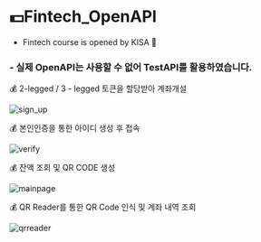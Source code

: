 # 💵Fintech_OpenAPI


- Fintech course is opened by KISA 🏧


### - 실제 OpenAPI는 사용할 수 없어 TestAPI를 활용하였습니다.


💰 2-legged / 3 - legged 토큰을 할당받아 계좌개설

![sign_up](https://user-images.githubusercontent.com/59694789/95427621-ccb8e580-0982-11eb-80f6-66e25cfd3c53.png)

💰 본인인증을 통한 아이디 생성 후 접속

![verify](https://user-images.githubusercontent.com/59694789/95427629-d04c6c80-0982-11eb-8278-329fe80d9892.png)

💰 잔액 조회 및 QR CODE 생성

![mainpage](https://user-images.githubusercontent.com/59694789/95427626-cfb3d600-0982-11eb-818a-5b4c822985f6.png)

💰 QR Reader를 통한 QR Code 인식 및 계좌 내역 조회

![qrreader](https://user-images.githubusercontent.com/59694789/95427623-cdea1280-0982-11eb-8ed9-ca79d6e2d12a.png)
